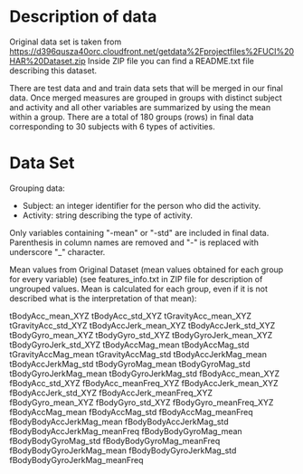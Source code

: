 # Description of data
Original data set is taken from https://d396qusza40orc.cloudfront.net/getdata%2Fprojectfiles%2FUCI%20HAR%20Dataset.zip
Inside ZIP file you can find a README.txt file describing this dataset.

There are test data and and train data sets that will be merged in our final data. Once merged measures are grouped in groups with distinct subject and activity and all other variables are summarized by using the mean within a group.
There are a total of 180 groups (rows) in final data corresponding to 30 subjects with 6 types of activities.

# Data Set

Grouping data:
* Subject: an integer identifier for the person who did the activity.
* Activity: string describing the type of activity.

Only variables containing "-mean" or "-std" are included in final data. Parenthesis in column names are removed and "-" is replaced with underscore "_" character.

Mean values from Original Dataset (mean values obtained for each group for every variable) (see features_info.txt in ZIP file for description of ungrouped values. Mean is calculated for each group, even if it is not described what is the interpretation of that mean):

tBodyAcc_mean_XYZ
tBodyAcc_std_XYZ
tGravityAcc_mean_XYZ
tGravityAcc_std_XYZ
tBodyAccJerk_mean_XYZ
tBodyAccJerk_std_XYZ
tBodyGyro_mean_XYZ
tBodyGyro_std_XYZ
tBodyGyroJerk_mean_XYZ
tBodyGyroJerk_std_XYZ
tBodyAccMag_mean
tBodyAccMag_std
tGravityAccMag_mean
tGravityAccMag_std
tBodyAccJerkMag_mean
tBodyAccJerkMag_std
tBodyGyroMag_mean
tBodyGyroMag_std
tBodyGyroJerkMag_mean
tBodyGyroJerkMag_std
fBodyAcc_mean_XYZ
fBodyAcc_std_XYZ
fBodyAcc_meanFreq_XYZ
fBodyAccJerk_mean_XYZ
fBodyAccJerk_std_XYZ
fBodyAccJerk_meanFreq_XYZ
fBodyGyro_mean_XYZ
fBodyGyro_std_XYZ
fBodyGyro_meanFreq_XYZ
fBodyAccMag_mean
fBodyAccMag_std
fBodyAccMag_meanFreq
fBodyBodyAccJerkMag_mean
fBodyBodyAccJerkMag_std
fBodyBodyAccJerkMag_meanFreq
fBodyBodyGyroMag_mean
fBodyBodyGyroMag_std
fBodyBodyGyroMag_meanFreq
fBodyBodyGyroJerkMag_mean
fBodyBodyGyroJerkMag_std
fBodyBodyGyroJerkMag_meanFreq